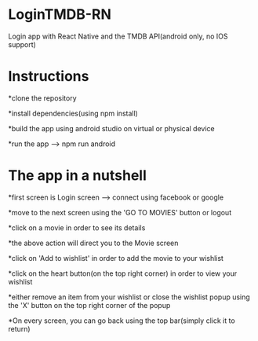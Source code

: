 # LoginTMDB-RN
Login app with React Native and the TMDB API(android only, no IOS support)

# Instructions
*clone the repository

*install dependencies(using npm install)

*build the app using android studio on virtual or physical device

*run the app --> npm run android

# The app in a nutshell
*first screen is Login screen --> connect using facebook or google

*move to the next screen using the 'GO TO MOVIES' button or logout

*click on a movie in order to see its details

*the above action will direct you to the Movie screen

*click on 'Add to wishlist' in order to add the movie to your wishlist

*click on the heart button(on the top right corner) in order to view your wishlist

*either remove an item from your wishlist or close the wishlist popup using the 'X' button on the top right corner of the popup

*On every screen, you can go back using the top bar(simply click it to return)

 
